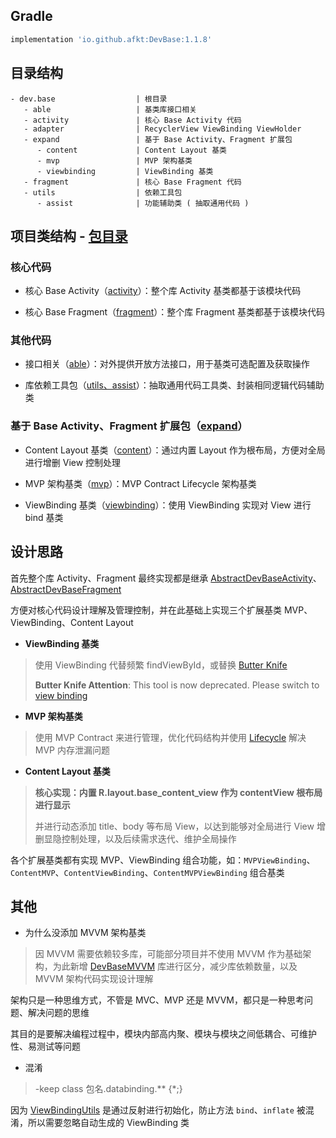 
## Gradle

```gradle
implementation 'io.github.afkt:DevBase:1.1.8'
```

## 目录结构

```
- dev.base                  | 根目录
   - able                   | 基类库接口相关
   - activity               | 核心 Base Activity 代码
   - adapter                | RecyclerView ViewBinding ViewHolder
   - expand                 | 基于 Base Activity、Fragment 扩展包
      - content             | Content Layout 基类
      - mvp                 | MVP 架构基类
      - viewbinding         | ViewBinding 基类
   - fragment               | 核心 Base Fragment 代码
   - utils                  | 依赖工具包
      - assist              | 功能辅助类 ( 抽取通用代码 )
```


## 项目类结构 - [包目录][包目录]

### 核心代码

* 核心 Base Activity（[activity][activity]）：整个库 Activity 基类都基于该模块代码

* 核心 Base Fragment（[fragment][fragment]）：整个库 Fragment 基类都基于该模块代码

### 其他代码

* 接口相关（[able][able]）：对外提供开放方法接口，用于基类可选配置及获取操作

* 库依赖工具包（[utils、assist][utils、assist]）：抽取通用代码工具类、封装相同逻辑代码辅助类

### 基于 Base Activity、Fragment 扩展包（[expand][expand]）

* Content Layout 基类（[content][content]）：通过内置 Layout 作为根布局，方便对全局进行增删 View 控制处理

* MVP 架构基类（[mvp][mvp]）：MVP Contract Lifecycle 架构基类

* ViewBinding 基类（[viewbinding][viewbinding]）：使用 ViewBinding 实现对 View 进行 bind 基类

## 设计思路

首先整个库 Activity、Fragment 最终实现都是继承 [AbstractDevBaseActivity][AbstractDevBaseActivity]、[AbstractDevBaseFragment][AbstractDevBaseFragment]

方便对核心代码设计理解及管理控制，并在此基础上实现三个扩展基类 MVP、ViewBinding、Content Layout

* **ViewBinding 基类**

> 使用 ViewBinding 代替频繁 findViewById，或替换 [Butter Knife][Butter Knife]
>
> **Butter Knife Attention**: This tool is now deprecated. Please switch to [view binding][view binding]

* **MVP 架构基类**

> 使用 MVP Contract 来进行管理，优化代码结构并使用 [Lifecycle][Lifecycle] 解决 MVP 内存泄漏问题

* **Content Layout 基类**

> **核心实现：内置 R.layout.base_content_view 作为 contentView 根布局进行显示**
>
> 并进行动态添加 title、body 等布局 View，以达到能够对全局进行 View 增删显隐控制处理，以及后续需求迭代、维护全局操作

各个扩展基类都有实现 MVP、ViewBinding 组合功能，如：`MVPViewBinding`、`ContentMVP`、`ContentViewBinding`、`ContentMVPViewBinding` 组合基类

## 其他

* 为什么没添加 MVVM 架构基类

> 因 MVVM 需要依赖较多库，可能部分项目并不使用 MVVM 作为基础架构，为此新增 [DevBaseMVVM][DevBaseMVVM] 库进行区分，减少库依赖数量，以及 MVVM 架构代码实现设计理解

架构只是一种思维方式，不管是 MVC、MVP 还是 MVVM，都只是一种思考问题、解决问题的思维

其目的是要解决编程过程中，模块内部高内聚、模块与模块之间低耦合、可维护性、易测试等问题

* 混淆

> -keep class 包名.databinding.** {*;}

因为 [ViewBindingUtils][ViewBindingUtils] 是通过反射进行初始化，防止方法 `bind`、`inflate` 被混淆，所以需要忽略自动生成的 ViewBinding 类





[包目录]: https://github.com/afkT/DevUtils/blob/master/lib/DevBase/src/main/java/dev/base
[activity]: https://github.com/afkT/DevUtils/blob/master/lib/DevBase/src/main/java/dev/base/activity
[fragment]: https://github.com/afkT/DevUtils/blob/master/lib/DevBase/src/main/java/dev/base/fragment
[able]: https://github.com/afkT/DevUtils/blob/master/lib/DevBase/src/main/java/dev/base/able
[utils、assist]: https://github.com/afkT/DevUtils/blob/master/lib/DevBase/src/main/java/dev/base/utils
[expand]: https://github.com/afkT/DevUtils/blob/master/lib/DevBase/src/main/java/dev/base/expand
[content]: https://github.com/afkT/DevUtils/blob/master/lib/DevBase/src/main/java/dev/base/expand/content
[mvp]: https://github.com/afkT/DevUtils/blob/master/lib/DevBase/src/main/java/dev/base/expand/mvp
[viewbinding]: https://github.com/afkT/DevUtils/blob/master/lib/DevBase/src/main/java/dev/base/expand/viewbinding
[AbstractDevBaseActivity]: https://github.com/afkT/DevUtils/blob/master/lib/DevBase/src/main/java/dev/base/activity/AbstractDevBaseActivity.kt
[AbstractDevBaseFragment]: https://github.com/afkT/DevUtils/blob/master/lib/DevBase/src/main/java/dev/base/fragment/AbstractDevBaseFragment.kt
[Butter Knife]: https://github.com/JakeWharton/butterknife
[view binding]: https://developer.android.com/topic/libraries/view-binding
[Lifecycle]: https://developer.android.com/topic/libraries/architecture/lifecycle
[DevBaseMVVM]: https://github.com/afkT/DevUtils/blob/master/lib/DevBaseMVVM/README.md
[ViewBindingUtils]: https://github.com/afkT/DevUtils/blob/master/lib/DevBase/src/main/java/dev/base/utils/ViewBindingUtils.kt